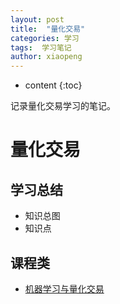 ```yaml
---
layout: post
title:  "量化交易"
categories: 学习
tags:  学习笔记
author: xiaopeng
---
```


* content
{:toc}

记录量化交易学习的笔记。




# 量化交易


## 学习总结
* 知识总图
* 知识点

## 课程类

*  [机器学习与量化交易](https://passionlv.github.io/2018/02/06/机器学习与量化交易/)
